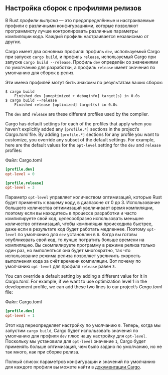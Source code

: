 ## Настройка сборок с профилями релизов

В Rust *профили выпуска* — это предопределённые и настраиваемые профили с различными конфигурациями, которые позволяют программисту лучше контролировать различные параметры компиляции кода. Каждый профиль настраивается независимо от других.

Cargo имеет два основных профиля: профиль `dev`, используемый Cargo при запуске `cargo build`, и профиль `release`, используемый Cargo при запуске `cargo build --release`. Профиль `dev` определён со значениями по умолчанию для разработки, а профиль `release` имеет значения по умолчанию для сборок в релиз.

Эти имена профилей могут быть знакомы по результатам ваших сборок:

<!-- manual-regeneration
anywhere, run:
cargo build
cargo build --release
and ensure output below is accurate
-->

```console
$ cargo build
    Finished dev [unoptimized + debuginfo] target(s) in 0.0s
$ cargo build --release
    Finished release [optimized] target(s) in 0.0s
```

The `dev` and `release` are these different profiles used by the compiler.

Cargo has default settings for each of the profiles that apply when you haven't explicitly added any `[profile.*]` sections in the project’s *Cargo.toml* file. By adding `[profile.*]` sections for any profile you want to customize, you override any subset of the default settings. For example, here are the default values for the `opt-level` setting for the `dev` and `release` profiles:

<span class="filename">Файл: Cargo.toml</span>

```toml
[profile.dev]
opt-level = 0

[profile.release]
opt-level = 3
```

Параметр `opt-level` управляет количеством оптимизаций, которые Rust будет применять к вашему коду, в диапазоне от 0 до 3. Использование большего количества оптимизаций увеличивает время компиляции, поэтому если вы находитесь в процессе разработки и часто компилируете свой код, целесообразно использовать меньшее количество оптимизаций, чтобы компиляция происходила быстрее, даже если в результате код будет работать медленнее. Поэтому `opt-level` по умолчанию для `dev` установлен в `0`. Когда вы готовы опубликовать свой код, то лучше потратить больше времени на компиляцию. Вы скомпилируете программу в режиме релиза только один раз, но выполняться она будет многократно, так что использование режима релиза позволяет увеличить скорость выполнения кода за счёт времени компиляции. Вот почему по умолчанию `opt-level` для профиля `release` равен `3`.

You can override a default setting by adding a different value for it in *Cargo.toml*. For example, if we want to use optimization level 1 in the development profile, we can add these two lines to our project’s *Cargo.toml* file:

<span class="filename">Файл: Cargo.toml</span>

```toml
[profile.dev]
opt-level = 1
```

Этот код переопределяет настройку по умолчанию `0`. Теперь, когда мы запустим `cargo build`, Cargo будет использовать значения по умолчанию для профиля `dev` плюс нашу настройку для `opt-level`. Поскольку мы установили для `opt-level` значение `1`, Cargo будет применять больше оптимизаций, чем было задано по умолчанию, но не так много, как при сборке релиза.

Полный список параметров конфигурации и значений по умолчанию для каждого профиля вы можете найти в [документации Cargo](https://doc.rust-lang.org/cargo/reference/profiles.html).
